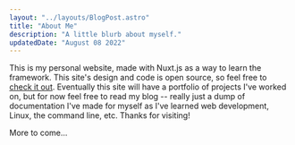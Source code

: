 ```yaml
---
layout: "../layouts/BlogPost.astro"
title: "About Me"
description: "A little blurb about myself."
updatedDate: "August 08 2022"
---
```


This is my personal website, made with Nuxt.js as a way to learn the framework. This site's design and code is open source, so feel free to [check it out](https://github.com/fullmetalbrackets/website). Eventually this site will have a portfolio of projects I've worked on, but for now feel free to read my blog -- really just a dump of documentation I've made for myself as I've learned web development, Linux, the command line, etc. Thanks for visiting!

More to come...
